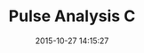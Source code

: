 ---
layout: lab-single.hbs
title: Pulse Analysis C
date: 2015-10-27 14:15:27
description: Visualization to aid the parsing, cleaning and analysis of pulse data. Variation C.
image: https://farm1.staticflickr.com/608/22324186539_1987cbcd95_b.jpg
thumb: https://farm1.staticflickr.com/608/22324186539_1987cbcd95.jpg
gFont: "Inconsolata:400,700"
scripts:
  - Functions
tags:
  - pulse
  - dataset-pulse
---